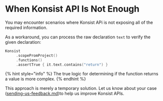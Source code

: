 # When Konsist API Is Not Enough

You may encounter scenarios where Konsist APi is not exposing all of the required information.

As a workaround, you can process the raw declaration `text` to verify the given declaration:

```kotlin
Konsist
     .scopePromProject()
     .functions()
     .assertTrue { it.text.contains("return") }
```

{% hint style="info" %}
The true logic for determining if the function returns a value is more complex.
{% endhint %}

This approach is merely a temporary solution. Let us know about your case ([sending-us-feedback.md](../help/sending-us-feedback.md "mention"))to help us improve Konsist APIs.
